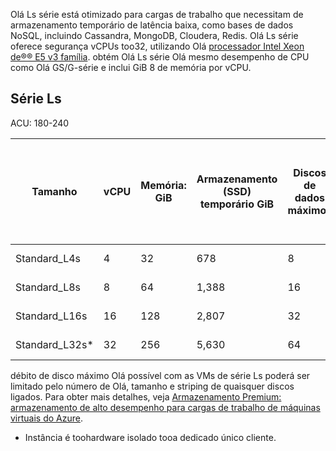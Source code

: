 
Olá Ls série está otimizado para cargas de trabalho que necessitam de armazenamento temporário de latência baixa, como bases de dados NoSQL, incluindo Cassandra, MongoDB, Cloudera, Redis. Olá Ls série oferece segurança vCPUs too32, utilizando Olá [processador Intel Xeon de®® E5 v3 família](http://www.intel.com/content/www/us/en/processors/xeon/xeon-e5-solutions.html). obtém Olá Ls série Olá mesmo desempenho de CPU como Olá GS/G-série e inclui GiB 8 de memória por vCPU.  

## <a name="ls-series"></a>Série Ls

ACU: 180-240
 
| Tamanho          | vCPU | Memória: GiB | Armazenamento (SSD) temporário GiB | Discos de dados máximos | Débito máximo do armazenamento temporário e em cache: IOPS/MBps (tamanho da cache em GiB) | Débito máximo do disco não colocado em cache: IOPS/MBps | NICs. Máx. / Desempenho de rede esperado (Mbps) | 
|---------------|-----------|-------------|--------------------------|----------------|-------------------------------------------------------------|-------------------------------------------|------------------------------| 
| Standard_L4s  | 4    | 32   | 678   | 8              | ND / ND (0)          | 5,000 / 125                               | 2 / 4000       | 
| Standard_L8s  | 8    | 64   | 1,388 | 16             | ND / ND (0)          | 10,000 / 250                              | 4 / 8000  | 
| Standard_L16s | 16   | 128  | 2,807 | 32             | ND / ND (0)          | 20,000 / 500                              | 8 / 6000 - 16000 &#8224; | 
| Standard_L32s* | 32 | 256  | 5,630 | 64             | ND / ND (0)          | 40,000 / 1,000                            | 8 / 20000 | 
 

débito de disco máximo Olá possível com as VMs de série Ls poderá ser limitado pelo número de Olá, tamanho e striping de quaisquer discos ligados. Para obter mais detalhes, veja [Armazenamento Premium: armazenamento de alto desempenho para cargas de trabalho de máquinas virtuais do Azure](../articles/storage/common/storage-premium-storage.md). 

* Instância é toohardware isolado tooa dedicado único cliente.

